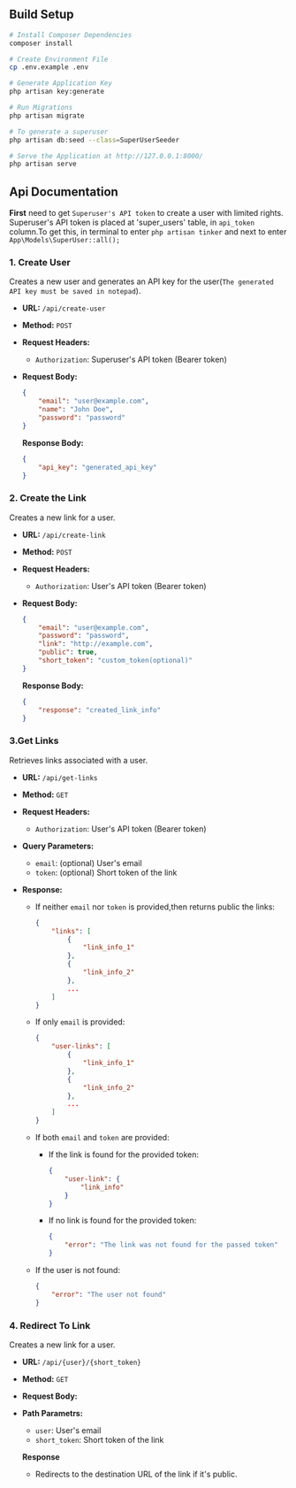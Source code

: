 ## Build Setup

```bash
# Install Composer Dependencies
composer install

# Create Environment File
cp .env.example .env

# Generate Application Key
php artisan key:generate

# Run Migrations
php artisan migrate

# To generate a superuser
php artisan db:seed --class=SuperUserSeeder

# Serve the Application at http://127.0.0.1:8000/
php artisan serve
```

## Api Documentation

**First** need to get `Superuser's API token` to create a user with limited rights. Superuser's API token is placed at 'super_users' table, in `api_token` column.To get this, in terminal to enter `php artisan tinker` and next to enter `App\Models\SuperUser::all();`

### 1. Create User

Creates a new user and generates an API key for the user(`The generated API key must be saved in notepad`).

-   **URL:** `/api/create-user`
-   **Method:** `POST`
-   **Request Headers:**
    -   `Authorization`: Superuser's API token (Bearer token)
-   **Request Body:**

    ```json
    {
        "email": "user@example.com",
        "name": "John Doe",
        "password": "password"
    }
    ```

    **Response Body:**

    ```json
    {
        "api_key": "generated_api_key"
    }
    ```

### 2. Create the Link

Creates a new link for a user.

-   **URL:** `/api/create-link`
-   **Method:** `POST`
-   **Request Headers:**
    -   `Authorization`: User's API token (Bearer token)
-   **Request Body:**

    ```json
    {
        "email": "user@example.com",
        "password": "password",
        "link": "http://example.com",
        "public": true,
        "short_token": "custom_token(optional)"
    }
    ```

    **Response Body:**

    ```json
    {
        "response": "created_link_info"
    }
    ```

### 3.Get Links

Retrieves links associated with a user.

-   **URL:** `/api/get-links`
-   **Method:** `GET`
-   **Request Headers:**
    -   `Authorization`: User's API token (Bearer token)
-   **Query Parameters:**
    -   `email`: (optional) User's email
    -   `token`: (optional) Short token of the link
-   **Response:**

    -   If neither `email` nor `token` is provided,then returns public the links:
        ```json
        {
            "links": [
                {
                    "link_info_1"
                },
                {
                    "link_info_2"
                },
                ...
            ]
        }
        ```
    -   If only `email` is provided:
        ```json
        {
            "user-links": [
                {
                    "link_info_1"
                },
                {
                    "link_info_2"
                },
                ...
            ]
        }
        ```
    -   If both `email` and `token` are provided:
        -   If the link is found for the provided token:
            ```json
            {
                "user-link": {
                    "link_info"
                }
            }
            ```
        -   If no link is found for the provided token:
            ```json
            {
                "error": "The link was not found for the passed token"
            }
            ```
    -   If the user is not found:

        ```json
        {
            "error": "The user not found"
        }
        ```

### 4. Redirect To Link

Creates a new link for a user.

-   **URL:** `/api/{user}/{short_token}`
-   **Method:** `GET`
-   **Request Body:**
-   **Path Parametrs:**

    -   `user`: User's email
    -   `short_token`: Short token of the link

    **Response**

    -   Redirects to the destination URL of the link if it's public.
